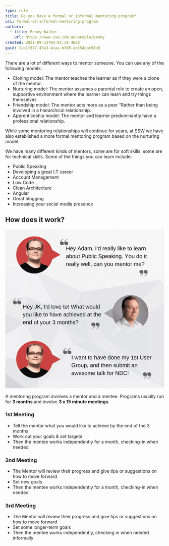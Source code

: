 ```yaml
---
type: rule
title: Do you have a formal or informal mentoring program?
uri: formal-or-informal-mentoring-program
authors:
  - title: Penny Walker
    url: https://www.ssw.com.au/people/penny
created: 2021-09-23T04:01:39.460Z
guid: 1ce1f817-43a3-4caa-b398-ae154eac98e8
---
```

There are a lot of different ways to mentor someone. You can use any of the following models:

* Cloning model: The mentor teaches the learner as if they were a clone of the mentor.        
* Nurturing model: The mentor assumes a parental role to create an open, supportive environment where the learner can learn and try things themselves
* Friendship model: The mentor acts more as a peer “Rather than being involved in a hierarchical relationship.
* Apprenticeship model: The mentor and learner predominantly have a professional relationship.

<!--endintro-->

While some mentoring relationships will continue for years, at SSW we have also established a more formal mentoring program based on the nurturing model.

We have many different kinds of mentors, some are for soft skills, some are for technical skills. Some of the things you can learn include:

* Public Speaking
* Developing a great I.T career
* Account Management
* Low Code
* Clean Architecture
* Angular
* Great blogging
* Increasing your social media presence 

## How does it work?

![Figure: A mentee reaches out to someone they know has great skills in a particular area, and they ask to be mentored](mentoring-talk-smaller.png)

A mentoring program involves a mentor and a mentee. Programs usually run for **3 months** and involve **3 x 15 minute meetings**.

### 1st Meeting

* Tell the mentor what you would like to achieve by the end of the 3 months
* Work out your goals & set targets
* Then the mentee works independently for a month, checking-in when needed

### 2nd Meeting

* The Mentor will review their progress and give tips or suggestions on how to move forward
* Set new goals
* Then the mentee works independently for a month, checking-in when needed

### 3rd Meeting

* The Mentor will review their progress and give tips or suggestions on how to move forward
* Set some longer-term goals
* Then the mentee works independently, checking in when needed informally